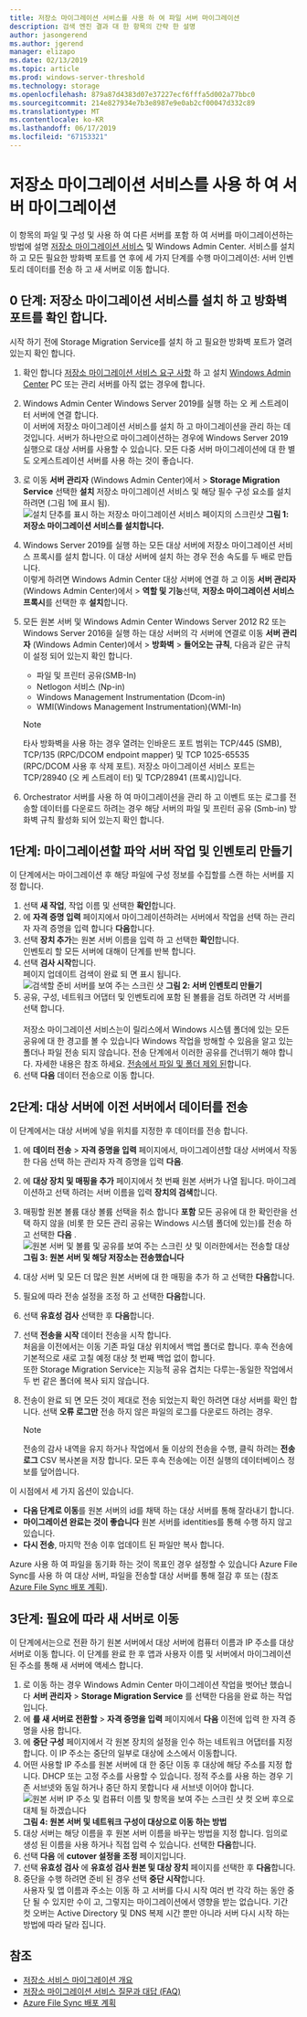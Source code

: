```yaml
---
title: 저장소 마이그레이션 서비스를 사용 하 여 파일 서버 마이그레이션
description: 검색 엔진 결과 대 한 항목의 간략 한 설명
author: jasongerend
ms.author: jgerend
manager: elizapo
ms.date: 02/13/2019
ms.topic: article
ms.prod: windows-server-threshold
ms.technology: storage
ms.openlocfilehash: 879a87d4383d07e37227ecf6fffa5d002a77bbc0
ms.sourcegitcommit: 214e827934e7b3e8987e9e0ab2cf00047d332c89
ms.translationtype: MT
ms.contentlocale: ko-KR
ms.lasthandoff: 06/17/2019
ms.locfileid: "67153321"
---
```

# <a name="use-storage-migration-service-to-migrate-a-server"></a>저장소 마이그레이션 서비스를 사용 하 여 서버 마이그레이션

이 항목의 파일 및 구성 및 사용 하 여 다른 서버를 포함 하 여 서버를 마이그레이션하는 방법에 설명 [저장소 마이그레이션 서비스](overview.md) 및 Windows Admin Center. 서비스를 설치 하 고 모든 필요한 방화벽 포트를 연 후에 세 가지 단계를 수행 마이그레이션: 서버 인벤토리 데이터를 전송 하 고 새 서버로 이동 합니다.

## <a name="step-0-install-storage-migration-service-and-check-firewall-ports"></a>0 단계: 저장소 마이그레이션 서비스를 설치 하 고 방화벽 포트를 확인 합니다.

시작 하기 전에 Storage Migration Service를 설치 하 고 필요한 방화벽 포트가 열려 있는지 확인 합니다.

1. 확인 합니다 [저장소 마이그레이션 서비스 요구 사항](overview.md#requirements) 하 고 설치 [Windows Admin Center](../../manage/windows-admin-center/understand/windows-admin-center.md) PC 또는 관리 서버를 아직 없는 경우에 합니다.
2. Windows Admin Center Windows Server 2019를 실행 하는 오 케 스트레이 터 서버에 연결 합니다. <br>이 서버에 저장소 마이그레이션 서비스를 설치 하 고 마이그레이션을 관리 하는 데 것입니다. 서버가 하나만으로 마이그레이션하는 경우에 Windows Server 2019 실행으로 대상 서버를 사용할 수 있습니다. 모든 다중 서버 마이그레이션에 대 한 별도 오케스트레이션 서버를 사용 하는 것이 좋습니다.
1. 로 이동 **서버 관리자** (Windows Admin Center)에서 > **Storage Migration Service** 선택한 **설치** 저장소 마이그레이션 서비스 및 해당 필수 구성 요소를 설치 하려면 (그림 1에 표시 됨).
    ![설치 단추를 표시 하는 저장소 마이그레이션 서비스 페이지의 스크린샷](media/migrate/install.png) **그림 1: 저장소 마이그레이션 서비스를 설치합니다.**
1. Windows Server 2019를 실행 하는 모든 대상 서버에 저장소 마이그레이션 서비스 프록시를 설치 합니다. 이 대상 서버에 설치 하는 경우 전송 속도를 두 배로 만듭니다. <br>이렇게 하려면 Windows Admin Center 대상 서버에 연결 하 고 이동 **서버 관리자** (Windows Admin Center)에서 > **역할 및 기능**선택, **저장소 마이그레이션 서비스 프록시**를 선택한 후 **설치**합니다.
1. 모든 원본 서버 및 Windows Admin Center Windows Server 2012 R2 또는 Windows Server 2016을 실행 하는 대상 서버의 각 서버에 연결로 이동 **서버 관리자** (Windows Admin Center)에서 > **방화벽**   >  **들어오는 규칙**, 다음과 같은 규칙이 설정 되어 있는지 확인 합니다.
    - 파일 및 프린터 공유(SMB-In)
    - Netlogon 서비스 (Np-in)
    - Windows Management Instrumentation (Dcom-in)
    - WMI(Windows Management Instrumentation)(WMI-In)

   > [!NOTE]
   > 타사 방화벽을 사용 하는 경우 열려는 인바운드 포트 범위는 TCP/445 (SMB), TCP/135 (RPC/DCOM endpoint mapper) 및 TCP 1025-65535 (RPC/DCOM 사용 후 삭제 포트). 저장소 마이그레이션 서비스 포트는 TCP/28940 (오 케 스트레이 터) 및 TCP/28941 (프록시)입니다.

1. Orchestrator 서버를 사용 하 여 마이그레이션을 관리 하 고 이벤트 또는 로그를 전송할 데이터를 다운로드 하려는 경우 해당 서버의 파일 및 프린터 공유 (Smb-in) 방화벽 규칙 활성화 되어 있는지 확인 합니다.

## <a name="step-1-create-a-job-and-inventory-your-servers-to-figure-out-what-to-migrate"></a>1단계: 마이그레이션할 파악 서버 작업 및 인벤토리 만들기

이 단계에서는 마이그레이션 후 해당 파일에 구성 정보를 수집할를 스캔 하는 서버를 지정 합니다.

1. 선택 **새 작업**, 작업 이름 및 선택한 **확인**합니다.
1. 에 **자격 증명 입력** 페이지에서 마이그레이션하려는 서버에서 작업을 선택 하는 관리자 자격 증명을 입력 합니다 **다음**합니다.
1. 선택 **장치 추가**는 원본 서버 이름을 입력 하 고 선택한 **확인**합니다. <br>인벤토리 할 모든 서버에 대해이 단계를 반복 합니다.
1. 선택 **검사 시작**합니다.<br>페이지 업데이트 검색이 완료 되 면 표시 됩니다.
    ![검색할 준비 서버를 보여 주는 스크린 샷](media/migrate/inventory.png) **그림 2: 서버 인벤토리 만들기**
1. 공유, 구성, 네트워크 어댑터 및 인벤토리에 포함 된 볼륨을 검토 하려면 각 서버를 선택 합니다. <br><br>저장소 마이그레이션 서비스는이 릴리스에서 Windows 시스템 폴더에 있는 모든 공유에 대 한 경고를 볼 수 있습니다 Windows 작업을 방해할 수 있음을 알고 있는 폴더나 파일 전송 되지 않습니다. 전송 단계에서 이러한 공유를 건너뛰기 해야 합니다. 자세한 내용은 참조 하세요. [전송에서 파일 및 폴더 제외 된](faq.md#excluded-files)합니다.
1. 선택 **다음** 데이터 전송으로 이동 합니다.

## <a name="step-2-transfer-data-from-your-old-servers-to-the-destination-servers"></a>2단계: 대상 서버에 이전 서버에서 데이터를 전송

이 단계에서는 대상 서버에 넣을 위치를 지정한 후 데이터를 전송 합니다.

1. 에 **데이터 전송** > **자격 증명을 입력** 페이지에서, 마이그레이션할 대상 서버에서 작동 한 다음 선택 하는 관리자 자격 증명을 입력 **다음**.
2. 에 **대상 장치 및 매핑을 추가** 페이지에서 첫 번째 원본 서버가 나열 됩니다. 마이그레이션하고 선택 하려는 서버 이름을 입력 **장치의 검색**합니다.
3. 매핑할 원본 볼륨 대상 볼륨 선택을 취소 합니다 **포함** 모든 공유에 대 한 확인란을 선택 하지 않을 (비롯 한 모든 관리 공유는 Windows 시스템 폴더에 있는)를 전송 하 고 선택한 **다음** .
   ![원본 서버 및 볼륨 및 공유를 보여 주는 스크린 샷 및 이러한에서는 전송할 대상](media/migrate/transfer.png) **그림 3: 원본 서버 및 해당 저장소는 전송했습니다**
4. 대상 서버 및 모든 더 많은 원본 서버에 대 한 매핑을 추가 하 고 선택한 **다음**합니다.
5. 필요에 따라 전송 설정을 조정 하 고 선택한 **다음**합니다.
6. 선택 **유효성 검사** 선택한 후 **다음**합니다.
7. 선택 **전송을 시작** 데이터 전송을 시작 합니다.<br>처음을 이전에서는 이동 기존 파일 대상 위치에서 백업 폴더로 합니다. 후속 전송에 기본적으로 새로 고칠 예정 대상 첫 번째 백업 없이 합니다. <br>또한 Storage Migration Service는 지능적 공유 겹치는 다루는-동일한 작업에서 두 번 같은 폴더에 복사 되지 않습니다.
8. 전송이 완료 되 면 모든 것이 제대로 전송 되었는지 확인 하려면 대상 서버를 확인 합니다. 선택 **오류 로그만** 전송 하지 않은 파일의 로그를 다운로드 하려는 경우.

   > [!NOTE]
   > 전송의 감사 내역을 유지 하거나 작업에서 둘 이상의 전송을 수행, 클릭 하려는 **전송 로그** CSV 복사본을 저장 합니다. 모든 후속 전송에는 이전 실행의 데이터베이스 정보를 덮어씁니다. 

이 시점에서 세 가지 옵션이 있습니다.

- **다음 단계로 이동**를 원본 서버의 id를 채택 하는 대상 서버를 통해 잘라내기 합니다.
- **마이그레이션 완료는 것이 좋습니다** 원본 서버를 identities를 통해 수행 하지 않고 있습니다.
- **다시 전송**, 마지막 전송 이후 업데이트 된 파일만 복사 합니다.

Azure 사용 하 여 파일을 동기화 하는 것이 목표인 경우 설정할 수 있습니다 Azure File Sync를 사용 하 여 대상 서버, 파일을 전송할 대상 서버를 통해 절감 후 또는 (참조 [Azure File Sync 배포 계획](https://docs.microsoft.com/azure/storage/files/storage-sync-files-planning)).

## <a name="step-3-optionally-cut-over-to-the-new-servers"></a>3단계: 필요에 따라 새 서버로 이동

이 단계에서는으로 전환 하기 원본 서버에서 대상 서버에 컴퓨터 이름과 IP 주소를 대상 서버로 이동 합니다. 이 단계를 완료 한 후 앱과 사용자 이름 및 서버에서 마이그레이션된 주소를 통해 새 서버에 액세스 합니다.

 1. 로 이동 하는 경우 Windows Admin Center 마이그레이션 작업을 벗어난 했습니다 **서버 관리자** > **Storage Migration Service** 를 선택한 다음을 완료 하는 작업입니다. 
 1. 에 **를 새 서버로 전환할** > **자격 증명을 입력** 페이지에서 **다음** 이전에 입력 한 자격 증명을 사용 합니다.
 1. 에 **중단 구성** 페이지에서 각 원본 장치의 설정을 인수 하는 네트워크 어댑터를 지정 합니다. 이 IP 주소는 중단의 일부로 대상에 소스에서 이동합니다.
 1. 어떤 사용할 IP 주소를 원본 서버에 대 한 중단 이동 후 대상에 해당 주소를 지정 합니다. DHCP 또는 고정 주소를 사용할 수 있습니다. 정적 주소를 사용 하는 경우 기존 서브넷와 동일 하거나 중단 하지 못합니다 새 서브넷 이어야 합니다.
    ![원본 서버 IP 주소 및 컴퓨터 이름 및 항목을 보여 주는 스크린 샷 컷 오버 후으로 대체 될 하겠습니다](media/migrate/cutover.png)
    **그림 4: 원본 서버 및 네트워크 구성이 대상으로 이동 하는 방법**
 1. 대상 서버는 해당 이름을 후 원본 서버 이름을 바꾸는 방법을 지정 합니다. 임의로 생성 된 이름을 사용 하거나 직접 입력 수 있습니다. 선택한 **다음**합니다.
 1. 선택 **다음** 에 **cutover 설정을 조정** 페이지입니다.
 1. 선택 **유효성 검사** 에 **유효성 검사 원본 및 대상 장치** 페이지를 선택한 후 **다음**합니다.
 1. 중단을 수행 하려면 준비 된 경우 선택 **중단 시작**합니다. <br>사용자 및 앱 이름과 주소는 이동 하 고 서버를 다시 시작 여러 번 각각 하는 동안 중단 될 수 있지만 수이 고, 그렇지는 마이그레이션에서 영향을 받는 없습니다. 기간 컷 오버는 Active Directory 및 DNS 복제 시간 뿐만 아니라 서버 다시 시작 하는 방법에 따라 달라 집니다.

## <a name="see-also"></a>참조

- [저장소 서비스 마이그레이션 개요](overview.md)
- [저장소 마이그레이션 서비스 질문과 대답 (FAQ)](faq.md)
- [Azure File Sync 배포 계획](https://docs.microsoft.com/azure/storage/files/storage-sync-files-planning)
